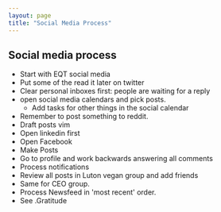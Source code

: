 ```yaml
---
layout: page 
title: "Social Media Process" 
---
```


## Social media process 
* Start with EQT social media 
* Put some of the read it later on twitter
* Clear personal inboxes first: people are waiting for a reply 
* open social media calendars and pick posts. 
  * Add tasks for other things in the social calendar 
* Remember to post something to reddit. 
* Draft posts vim
* Open linkedin first 
* Open Facebook
* Make Posts 
* Go to profile and work backwards answering all comments 
* Process notifications 
* Review all posts in Luton vegan group and add friends
* Same for CEO group. 
* Process Newsfeed in 'most recent' order. 
* See .Gratitude

